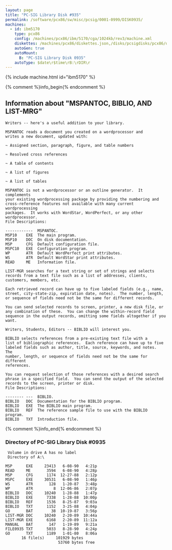 ```yaml
---
layout: page
title: "PC-SIG Library Disk #935"
permalink: /software/pcx86/sw/misc/pcsig/0001-0999/DISK0935/
machines:
  - id: ibm5170
    type: pcx86
    config: /machines/pcx86/ibm/5170/cga/1024kb/rev3/machine.xml
    diskettes: /machines/pcx86/diskettes.json,/disks/pcsigdisks/pcx86/diskettes.json
    autoGen: true
    autoMount:
      B: "PC-SIG Library Disk 0935"
    autoType: $date\r$time\rB:\rDIR\r
---
```


{% include machine.html id="ibm5170" %}

{% comment %}info_begin{% endcomment %}

## Information about "MSPANTOC, BIBLIO, AND LIST-MRG"

    Writers -- here's a useful addition to your library.
    
    MSPANTOC reads a document you created on a wordprocessor and
    writes a new document, updated with:
    
    ~ Assigned section, paragraph, figure, and table numbers
    
    ~ Resolved cross references
    
    ~ A table of contents
    
    ~ A list of figures
    
    ~ A list of tables
    
    MSPANTOC is not a wordprocessor or an outline generator.  It complements
    your existing wordprocessing package by providing the numbering and
    cross-reference features not available with many current wordprocessing
    packages.  It works with WordStar, WordPerfect, or any other
    wordprocessor.
    File Descriptions:
    
    ------------  MSPANTOC.
    MSP10    EXE  The main program.
    MSP10    DOC  On disk documentation.
    MSP      CFG  Default configuration file.
    MSPC10   EXE  Configuration program.
    WP       ATR  Default WordPerfect print attributes.
    WS       ATR  Default WordStar print attributes.
    READ     ME   Information file.
    
    LIST-MGR searches for a text string or set of strings and selects
    records from a text file such as a list of addresses, clients,
    customers, members, etc.
    
    Each retrieved record can have up to five labeled fields (e.g., name,
    street, city-state-zip, expiration date, notes).  The number, length,
    or sequence of fields need not be the same for different records.
    
    You can send selected records to screen, printer, a new disk file, or
    any combination of these.  You can change the within-record field
    sequence in the output records, omitting some fields altogether if you
    want.
    
    Writers, Students, Editors -- BIBLIO will interest you.
    
    BIBLIO selects references from a pre-existing text file with a
    list of bibliographic references.  Each reference can have up to five
    labeled fields such as author, title, source, keywords, and notes.  The
    number, length, or sequence of fields need not be the same for different
    references.
    
    You can request selection of those references with a desired search
    phrase in a specified field.  You can send the output of the selected
    records to the screen, printer or disk.
    File Descriptions:
    
    -------- ---  BIBLIO.
    BIBLIO   DOC  Documentation for the BIBLIO program.
    BIBLIO   EXE  The BIBLIO main program.
    BIBLIO   REF  The reference sample file to use with the BIBLIO program.
    BIBLIO   TXT  Introduction file.
{% comment %}info_end{% endcomment %}


### Directory of PC-SIG Library Disk #0935

     Volume in drive A has no label
     Directory of A:\

    MSP      EXE     23413   6-08-90   4:21p
    READ     ME       3594   6-08-90   4:28p
    MSP      CFG      1174  12-27-88   2:12p
    MSPC     EXE     30531   6-08-90   1:46p
    WS       ATR       128   1-20-87   3:48p
    WP       ATR         8  12-06-86   2:07p
    BIBLIO   DOC     10240   1-28-88   1:47p
    BIBLIO   EXE      7338   1-28-88  10:00p
    BIBLIO   REF      1536   8-25-87   9:03a
    BIBLIO   TXT      1152   3-25-88   4:04p
    GO       BAT        38  10-19-87   3:56p
    LIST-MGR DOC     10240   2-20-89  10:44a
    LIST-MGR EXE      6168   2-20-89  11:12a
    MANUAL   BAT       147   1-19-89   9:21a
    FILE0935 TXT      5033   8-28-90   4:24p
    GO       TXT      1189   1-01-80   8:06a
           16 file(s)     101929 bytes
                           53760 bytes free
